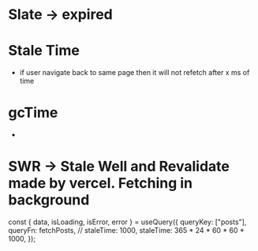 # Slate -> expired

# Stale Time

- if user navigate back to same page then it will not refetch after x ms of time

# gcTime 

-

# SWR -> Stale Well and Revalidate made by vercel. Fetching in background

const { data, isLoading, isError, error } = useQuery({
  queryKey: ["posts"],
  queryFn: fetchPosts,
  // staleTime: 1000,
  staleTime: 365 * 24 * 60 * 60 * 1000,
});